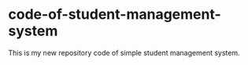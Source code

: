 # code-of-student-management-system
This is my new repository code of simple student management system.
